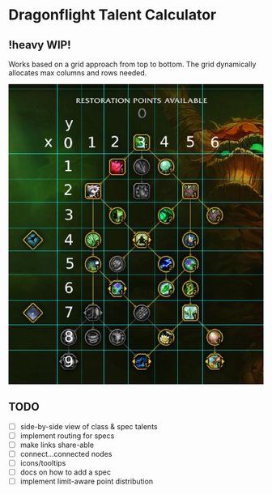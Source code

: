 # Dragonflight Talent Calculator

## !heavy WIP!

Works based on a grid approach from top to bottom. The grid dynamically allocates max columns and rows needed.

![image of grid](https://github.com/ljosberinn/df-talents/blob/master/grid.png)

## TODO

- [ ] side-by-side view of class & spec talents
- [ ] implement routing for specs
- [ ] make links share-able
- [ ] connect...connected nodes
- [ ] icons/tooltips
- [ ] docs on how to add a spec
- [ ] implement limit-aware point distribution
